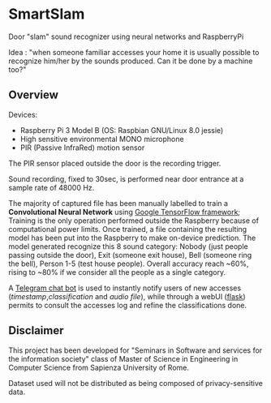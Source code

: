 # SmartSlam
Door "slam" sound recognizer using neural networks and RaspberryPi

Idea : "when someone familiar accesses your home it is usually possible to recognize him/her by the sounds produced. 
Can it be done by a machine too?"

## Overview

Devices:
- Raspberry Pi 3 Model B (OS: Raspbian GNU/Linux 8.0 jessie)
- High sensitive environmental MONO microphone
- PIR (Passive InfraRed) motion sensor

The PIR sensor placed outside the door is the recording trigger.

Sound recording, fixed to 30sec, is performed near door entrance at a sample rate of 48000 Hz.

The majority of captured file has been manually labelled to train a **Convolutional Neural Network** using
[Google TensorFlow framework](https://www.tensorflow.org/); 
Training is the only operation performed outside the Raspberry because of computational power limits. 
Once trained, a file containing the resulting model has been put into the Raspberry to make on-device prediction.
The model generated recognize this 8 sound category: 
Nobody (just people passing outside the door), 
Exit (someone exit house), 
Bell (someone ring the bell),
Person 1-5 (test house people).
Overall accuracy reach ~60%, rising to ~80% if we consider all the people as a single category.

A [Telegram chat bot](https://core.telegram.org/bots) is used to instantly notify users of new accesses 
(*timestamp*,*classification* and *audio file*), 
while through a webUI ([flask](http://flask.pocoo.org/)) permits to consult​ the accesses log and refine the classifications done.

## Disclaimer

This project has been developed for "Seminars in Software and services for the information society" class 
of Master of Science in Engineering in Computer Science from Sapienza University of Rome.

Dataset used will not be distributed as being composed of privacy-sensitive data.

